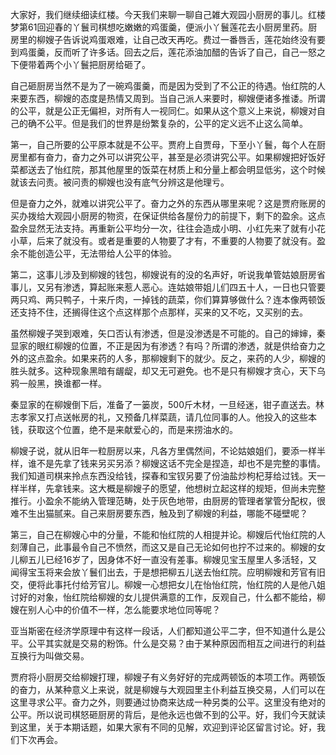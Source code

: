 
大家好，我们继续细读红楼。今天我们来聊一聊自己雑大观园小厨房的事儿。红楼梦第61回迎春的丫鬟司棋想吃嫩嫩的鸡蛋羹，便派小丫鬟莲花去小厨房里药。厨房里的柳嫂子告诉说鸡蛋艰难，让自己改天再吃。费过一番唇舌，莲花始终没有要到鸡蛋羹，反而听了许多话。回去之后，莲花添油加醋的告诉了自己，自己一怒之下便带着两个小丫鬟把厨房给砸了。

自己砸厨房当然不是为了一碗鸡蛋羹，而是因为受到了不公正的待遇。怡红院的人来要东西，柳嫂的态度是热情又周到。当自己派人来要时，柳嫂便诸多推诿。所谓的公平，就是公正无偏袒，对所有人一视同仁。如果从这个意义上来说，柳嫂对自己的确不公平。但是我们的世界是纷繁复杂的，公平的定义远不止这么简单。

第一，自己所要的公平原本就是不公平。贾府上自贾母，下至小丫鬟，每个人在厨房里都有奋力，奋力之外可以讲究公平，甚至是必须讲究公平。如果柳嫂把好饭好菜都送去了怡红院，那其他屋里的饭菜在材质上和分量上都会明显低劣，这个时候就该去问责。被问责的柳嫂也没有底气分辨这是他理亏。

但是奋力之外，就难以讲究公平了。奋力之外的东西从哪里来呢？这是贾府账房的买办拨给大观园小厨房的物资，在保证供给各屋份力的前提下，剩下的盈余。这点盈余显然无法支持。再重新公平均分一次，往往会造成小明、小红先来了就有小花小草，后来了就没有。或者是重要的人物要了才有，不重要的人物要了就没有。盈余不能创造公平，无法带给人公平的体验。

第二，这事儿涉及到柳嫂的钱包，柳嫂说有的没的名声好，听说我单管姑娘厨房省事儿，又另有渗透，算起账来惹人恶心。连姑娘带姐儿们四五十人，一日也只管要两只鸡、两只鸭子，十来斤肉，一掉钱的蔬菜，你们算算够做什么？连本像两顿饭还支持不住，还搁得住这个点这样那个点那样，买来的又不吃，又买别的去。

虽然柳嫂子哭到艰难，矢口否认有渗透，但是没渗透是不可能的。自己的婶婶，秦显家的眼红柳嫂的位置，不正是因为有渗透？有吗？所谓的渗透，就是供给奋力之外的这点盈余。如果来药的人多，那柳嫂剩下的就少。反之，来药的人少，柳嫂的胜头就多。这种现象黑暗有龌龊，却又无可避免。也不是只有柳嫂才贪心，天下乌鸦一般黑，换谁都一样。

秦显家的在柳嫂倒下后，准备了一篓炭，500斤木材，一旦经迷，钳子直送去。林志孝家又打点送帐房的礼，又预备几样菜蔬，请几位同事的人。他投入的这些本钱，获取这个位置，绝不是来献爱心的，而是来捞油水的。

柳嫂子说，就从旧年一粒厨房以来，凡各方里偶然间，不论姑娘姐们，要添一样半样，谁不是先拿了钱来另买另添？柳嫂这话不完全是捏造，却也不是完整的事情。我们知道司棋来拎点东西没给钱，探春和宝钗另要了份油盐炒枸杞芽给过钱。天一样半样，先拿钱来。这大概是柳嫂子的愿望，他想树立起这样的规矩，但尚未完整推行。小盈余不能纳入管理范畴，处于灰色地带，由厨房的管理者掌管分配权，很难不生出猫腻来。自己来厨房要东西，触及到了柳嫂的利益，哪能不碰壁呢？

第三，自己在柳嫂心中的分量，不能和怡红院的人相提并论。柳嫂后代怡红院的人刻薄自己，此事最令自己不愤然，而这又是自己无论如何也拧不过来的。柳嫂的女儿柳五儿已经16岁了，因身体不好一直没有差事。柳嫂见宝玉屋里人多活轻，又闻得宝玉将来会放丫鬟们出去，于是想把柳五儿送去怡红院。应明柳嫂和芳官有旧交，便将此事托付给芳官儿。柳嫂一心想把女儿在怡怡红院，怡红院的人是他八姐讨好的对象，怡红院给柳嫂的女儿提供满意的工作，反观自己，什么都不能给，柳嫂在别人心中的价值不一样，怎么能要求地位同等呢？

亚当斯密在经济学原理中有这样一段话，人们都知道公平二字，但不知道什么是公平。公平其实就是交易的粉饰。什么是交易？由于某种原因而相互之间进行的利益互换行为叫做交易。

贾府将小厨房交给柳嫂打理，柳嫂子有义务好好的完成两顿饭的本项工作。两顿饭的奋力，从某种意义上来说，就是柳嫂与大观园里主仆利益互换交易，人们可以在这里寻求公平。奋力之外，则要通过协商来达成一种另类的公平。这里没有绝对的公平。所以说司棋怒砸厨房的背后，是他永远也做不到的公平。好，我们今天就读到这里，关于本期话题，如果大家有不同的见解，欢迎到评论区留言讨论。好，我们下次再会。


